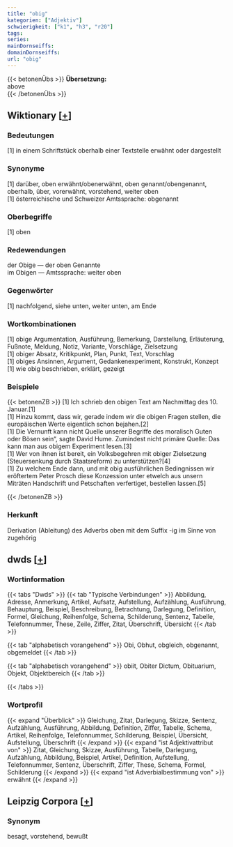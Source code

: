 ```yaml
---
title: "obig"
kategorien: ["Adjektiv"]
schwierigkeit: ["k1", "h3", "r20"]
tags:
series:
mainDornseiffs:
domainDornseiffs:
url: "obig"
---
```


{{< betonenÜbs >}}
**Übersetzung:**  
above  
{{< /betonenÜbs >}}

## Wiktionary [[+](https://de.wiktionary.org/wiki/obig)]

### Bedeutungen
[1] in einem Schriftstück oberhalb einer Textstelle erwähnt oder dargestellt  

### Synonyme
[1] darüber, oben erwähnt/obenerwähnt, oben genannt/obengenannt, oberhalb, über, vorerwähnt, vorstehend, weiter oben  
[1] österreichische und Schweizer Amtssprache:  obgenannt  

### Oberbegriffe
[1] oben  

### Redewendungen
der Obige — der oben Genannte  
im Obigen — Amtssprache: weiter oben  

### Gegenwörter
[1] nachfolgend, siehe unten, weiter unten, am Ende  

### Wortkombinationen
[1] obige Argumentation, Ausführung, Bemerkung, Darstellung, Erläuterung, Fußnote, Meldung, Notiz, Variante, Vorschläge, Zielsetzung  
[1] obiger Absatz, Kritikpunkt, Plan, Punkt, Text, Vorschlag  
[1] obiges Ansinnen, Argument, Gedankenexperiment, Konstrukt, Konzept  
[1] wie obig beschrieben, erklärt, gezeigt  

### Beispiele
{{< betonenZB >}}
[1] Ich schrieb den obigen Text am Nachmittag des 10. Januar.[1]  
[1] Hinzu kommt, dass wir, gerade indem wir die obigen Fragen stellen, die europäischen Werte eigentlich schon bejahen.[2]  
[1] Die Vernunft kann nicht Quelle unserer Begriffe des moralisch Guten oder Bösen sein“, sagte David Hume. Zumindest nicht primäre Quelle: Das kann man aus obigem Experiment lesen.[3]  
[1] Wer von ihnen ist bereit, ein Volksbegehren mit obiger Zielsetzung (Steuersenkung durch Staatsreform) zu unterstützen?[4]  
[1] Zu welchem Ende dann, und mit obig ausführlichen Bedingnissen wir eröftertem Peter Prosch diese Konzession unter etwelch aus unsern Miträten Handschrift und Petschaften verfertiget, bestellen lassen.[5]  

{{< /betonenZB >}}
### Herkunft
Derivation (Ableitung) des Adverbs oben mit dem Suffix -ig im Sinne von zugehörig  



## dwds [[+](https://www.dwds.de/wb/obig)]

### Wortinformation
{{< tabs "Dwds" >}}
{{< tab "Typische Verbindungen" >}}
Abbildung, Adresse, Anmerkung, Artikel, Aufsatz, Aufstellung, Aufzählung, Ausführung, Behauptung, Beispiel, Beschreibung, Betrachtung, Darlegung, Definition, Formel, Gleichung, Reihenfolge, Schema, Schilderung, Sentenz, Tabelle, Telefonnummer, These, Zeile, Ziffer, Zitat, Überschrift, Übersicht
{{< /tab >}}

{{< tab "alphabetisch vorangehend" >}}
Obi, Obhut, obgleich, obgenannt, obgemeldet
{{< /tab >}}

{{< tab "alphabetisch vorangehend" >}}
obiit, Obiter Dictum, Obituarium, Objekt, Objektbereich
{{< /tab >}}

{{< /tabs >}}

### Wortprofil
{{< expand "Überblick" >}} Gleichung, Zitat, Darlegung, Skizze, Sentenz, Aufzählung, Ausführung, Abbildung, Definition, Ziffer, Tabelle, Schema, Artikel, Reihenfolge, Telefonnummer, Schilderung, Beispiel, Übersicht, Aufstellung, Überschrift {{< /expand >}}
{{< expand "ist Adjektivattribut von" >}} Zitat, Gleichung, Skizze, Ausführung, Tabelle, Darlegung, Aufzählung, Abbildung, Beispiel, Artikel, Definition, Aufstellung, Telefonnummer, Sentenz, Überschrift, Ziffer, These, Schema, Formel, Schilderung {{< /expand >}}
{{< expand "ist Adverbialbestimmung von" >}} erwähnt {{< /expand >}}

## Leipzig Corpora [[+](https://corpora.uni-leipzig.de/en/res?word=obig&corpusId=deu_newscrawl-public_2018)]


### Synonym
besagt, vorstehend, bewußt

